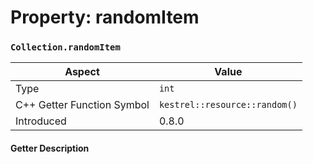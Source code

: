 
# Property: randomItem
### `Collection.randomItem`

| Aspect | Value |
| --- | --- |
| Type | `int` |
| C++ Getter Function Symbol | `kestrel::resource::random()` |
| Introduced | 0.8.0 |

#### Getter Description

